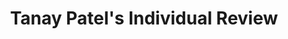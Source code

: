 ---
hide: false
toc: true
layout: post
title: Tanay Patel's Individual Review
description: My individual review ticket
type: tangibles
courses: { compsci: {week: 6} }
permalink: /tanay-individual-review
---